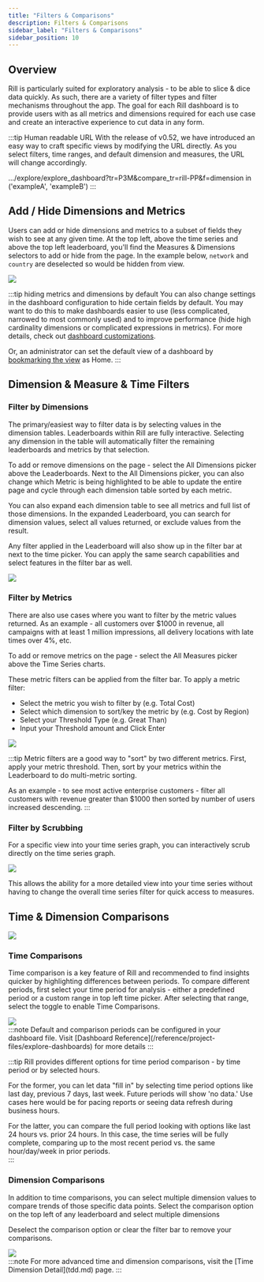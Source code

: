 ```yaml
---
title: "Filters & Comparisons"
description: Filters & Comparisons
sidebar_label: "Filters & Comparisons"
sidebar_position: 10
---
```


## Overview

Rill is particularly suited for exploratory analysis - to be able to slice & dice data quickly. As such, there are a variety of filter types and filter mechanisms throughout the app. The goal for each Rill dashboard is to provide users with as all metrics and dimensions required for each use case and create an interactive experience to cut data in any form.

:::tip Human readable URL
With the release of v0.52, we have introduced an easy way to craft specific views by modifying the URL directly. As you select filters, time ranges, and default dimension and measures, the URL will change accordingly. 

.../explore/explore_dashboard?tr=P3M&compare_tr=rill-PP&f=dimension in ('exampleA', 'exampleB')
:::

## Add / Hide Dimensions and Metrics

Users can add or hide dimensions and metrics to a subset of fields they wish to see at any given time. At the top left, above the time series and above the top left leaderboard, you'll find the Measures & Dimensions selectors to add or hide from the page. In the example below, `network` and `country` are deselected so would be hidden from view.

<img src = '/img/explore/filters/hide.png' class='rounded-gif' />
<br />


:::tip hiding metrics and dimensions by default
You can also change settings in the dashboard configuration to hide certain fields by default. You may want to do this to make dashboards easier to use (less complicated, narrowed to most commonly used) and to improve performance (hide high cardinality dimensions or complicated expressions in metrics). For more details, check out [dashboard customizations](/build/dashboards/customize.md#setting-default-views-for-dashboards).

Or, an administrator can set the default view of a dashboard by [bookmarking the view](../bookmarks.md) as Home. 
:::
## Dimension & Measure & Time Filters 

### Filter by Dimensions

The primary/easiest way to filter data is by selecting values in the dimension tables. Leaderboards within Rill are fully interactive. Selecting any dimension in the table will automatically filter the remaining leaderboards and metrics by that selection. 

To add or remove dimensions on the page - select the All Dimensions picker above the Leaderboards. Next to the All Dimensions picker, you can also change which Metric is being highlighted to be able to update the entire page and cycle through each dimension table sorted by each metric.

You can also expand each dimension table to see all metrics and full list of those dimensions. In the expanded Leaderboard, you can search for dimension values, select all values returned, or exclude values from the result. 

Any filter applied in the Leaderboard will also show up in the filter bar at next to the time picker. You can apply the same search capabilities and select features in the filter bar as well.

<img src = '/img/explore/filters/filter.gif' class='rounded-gif' />
<br />


### Filter by Metrics

There are also use cases where you want to filter by the metric values returned. As an example - all customers over $1000 in revenue, all campaigns with at least 1 million impressions, all delivery locations with late times over 4%, etc. 

To add or remove metrics on the page - select the All Measures picker above the Time Series charts. 

These metric filters can be applied from the filter bar. To apply a metric filter:

- Select the metric you wish to filter by (e.g. Total Cost)
- Select which dimension to sort/key the metric by (e.g. Cost by Region)
- Select your Threshold Type (e.g. Great Than)
- Input your Threshold amount and Click Enter


<img src = '/img/explore/filters/image.png' class='centered' />
<br />


:::tip
Metric filters are a good way to "sort" by two different metrics. First, apply your metric threshold. Then, sort by your metrics within the Leaderboard to do multi-metric sorting. 

As an example - to see most active enterprise customers - filter all customers with revenue greater than $1000 then sorted by number of users increased descending.
:::

### Filter by Scrubbing 

For a specific view into your time series graph, you can interactively scrub directly on the time series graph. 


<img src = '/img/explore/filters/scrub-graph.gif' class='rounded-gif' />
<br />

This allows the ability for a more detailed view into your time series without having to change the overall time series filter for quick access to measures. 

## Time & Dimension Comparisons

<img src = '/img/explore/filters/time-series.png' class='rounded-gif' />
<br />


### Time Comparisons
Time comparison is a key feature of Rill and recommended to find insights quicker by highlighting differences between periods. To compare different periods, first select your time period for analysis - either a predefined period or a custom range in top left time picker. After selecting that range, select the toggle to enable Time Comparisons.


<img src = '/img/explore/alerts/time-series.gif' class='rounded-gif' />
<br />
:::note
Default and comparison periods can be configured in your dashboard file. Visit [Dashboard Reference](/reference/project-files/explore-dashboards) for more details
:::


:::tip
Rill provides different options for time period comparison - by time period or by selected hours. 

For the former, you can let data "fill in" by selecting time period options like last day, previous 7 days, last week. Future periods will show 'no data.' Use cases here would be for pacing reports or seeing data refresh during business hours. 

For the latter, you can compare the full period looking with options like last 24 hours vs. prior 24 hours. In this case, the time series will be fully complete, comparing up to the most recent period vs. the same hour/day/week in prior periods.  
:::

### Dimension Comparisons
In addition to time comparisons, you can select multiple dimension values to compare trends of those specific data points. Select the comparison option on the top left of any leaderboard and select multiple dimensions

Deselect the comparison option or clear the filter bar to remove your comparisons.

<img src = '/img/explore/filters/comparison.gif' class='rounded-gif' />
<br />
:::note
For more advanced time and dimension comparisons, visit the [Time Dimension Detail](tdd.md) page.
:::

